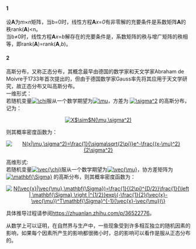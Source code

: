 #### 1
设**A**为*m*×*n*矩阵，当b=0时，线性方程**A***x*=*0*有非零解的充要条件是系数矩阵**A**的秩rank(**A**)<n。  
当b≠0时，线性方程**A***x*=*b*解存在的充要条件是，系数矩阵的秩与增广矩阵的秩相等，即rank(**A**)=rank(**A**,*b*)。

#### 2
高斯分布，又称正态分布，其概念最早由德国的数学家和天文学家Abraham de Moivre于1733年首次提出的，但由于德国数学家Gauss率先将其应用于天文学研究，故正态分布又叫高斯分布。  
一维形式：  
若随机变量<a href="https://www.codecogs.com/eqnedit.php?latex=\chi" target="_blank"><img src="https://latex.codecogs.com/gif.latex?\chi" title="\chi" /></a>服从一个数学期望为<a href="https://www.codecogs.com/eqnedit.php?latex=\mu" target="_blank"><img src="https://latex.codecogs.com/gif.latex?\mu" title="\mu" /></a>，方差为 <a href="https://www.codecogs.com/eqnedit.php?latex=\sigma^2" target="_blank"><img src="https://latex.codecogs.com/gif.latex?\sigma^2" title="\sigma^2" /></a> 的高斯分布，记为： 

<p align="center">
<a href="https://www.codecogs.com/eqnedit.php?latex=X$\sim$N(\mu,\sigma^2)" target="_blank"><img src="https://latex.codecogs.com/gif.latex?X$\sim$N(\mu,\sigma^2)" title="X$\sim$N(\mu,\sigma^2)" /></a>
</p>  

则其概率密度函数为：  

<p align="center">
<a href="https://www.codecogs.com/eqnedit.php?latex=N(x|\mu,\sigma^2)=\frac{1}{\sigma\sqrt{2\pi}}e^-\frac{(x-\mu)^2}{2\sigma^2}" target="_blank"><img src="https://latex.codecogs.com/gif.latex?N(x|\mu,\sigma^2)=\frac{1}{\sigma\sqrt{2\pi}}e^-\frac{(x-\mu)^2}{2\sigma^2}" title="N(x|\mu,\sigma^2)=\frac{1}{\sigma\sqrt{2\pi}}e^-\frac{(x-\mu)^2}{2\sigma^2}" /></a>
</p>  

高维形式:  
若随机变量<a href="https://www.codecogs.com/eqnedit.php?latex=\vec{\chi}" target="_blank"><img src="https://latex.codecogs.com/gif.latex?\vec{\chi}" title="\vec{\chi}" /></a>服从一个数学期望为<a href="https://www.codecogs.com/eqnedit.php?latex=\vec{\mu}" target="_blank"><img src="https://latex.codecogs.com/gif.latex?\vec{\mu}" title="\vec{\mu}" /></a>，协方差矩阵为 <a href="https://www.codecogs.com/eqnedit.php?latex=\mathbf{\Sigma}" target="_blank"><img src="https://latex.codecogs.com/gif.latex?\mathbf{\Sigma}" title="\mathbf{\Sigma}" /></a> 的高斯分布，则其概率密度函数为：
<p align="center">
<a href="https://www.codecogs.com/eqnedit.php?latex=N(\vec{x}|\vec{\mu},\mathbf{\Sigma})=\frac{1}{(2\pi)^{D/2}}\frac{1}{\left&space;|&space;\mathbf{\Sigma}&space;\right&space;|^{1/2}}exp\{-\frac{1}{2}(\vec{x}-\vec{\mu})^T\mathbf{\Sigma}^{-1}(\vec{x}-\vec{\mu})\}" target="_blank"><img src="https://latex.codecogs.com/gif.latex?N(\vec{x}|\vec{\mu},\mathbf{\Sigma})=\frac{1}{(2\pi)^{D/2}}\frac{1}{\left&space;|&space;\mathbf{\Sigma}&space;\right&space;|^{1/2}}exp\{-\frac{1}{2}(\vec{x}-\vec{\mu})^T\mathbf{\Sigma}^{-1}(\vec{x}-\vec{\mu})\}" title="N(\vec{x}|\vec{\mu},\mathbf{\Sigma})=\frac{1}{(2\pi)^{D/2}}\frac{1}{\left | \mathbf{\Sigma} \right |^{1/2}}exp\{-\frac{1}{2}(\vec{x}-\vec{\mu})^T\mathbf{\Sigma}^{-1}(\vec{x}-\vec{\mu})\}" /></a>
</p>  

具体推导过程请参阅<https://zhuanlan.zhihu.com/p/36522776>。  

从数学上可以证明，在自然界与生产中，一些现象受到许多相互独立的随机因素的影响，如果每个因素所产生的影响都很微小时，总的影响可以看作是服从正态分布的。
